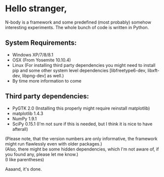 # Hello stranger,

N-body is a framework and some predefined (most probably) somehow interesting experiments. The whole bunch of code is written in Python.

## System Requirements:
   * Windows XP/7/8/8.1
   * OSX (From Yosemite 10.10.4)
   * Linux (For installing third party dependencies you might need to install pip and some other system level dependencies [libfreetype6-dev, libxft-dev, libpng-dev] as well.)
   * By time more information to come

## Third party dependencies:
   * PyGTK 2.0 (Installing this properly might require reinstall matplotlib)
   * matplotlib 1.4.3
   * NumPy 1.9.1
   * SciPy 0.15.1 (I'm not sure if this is needed, but I think it is nice to have afterall)

(Please note, that the version numbers are only informative, the framework might run flawlessly even with older packages.)  
(Also, there might be some hidden dependencies, which I'm not aware of, if you found any, please let me know.)  
(I like parentheses)  

Aaaand, it's done.

